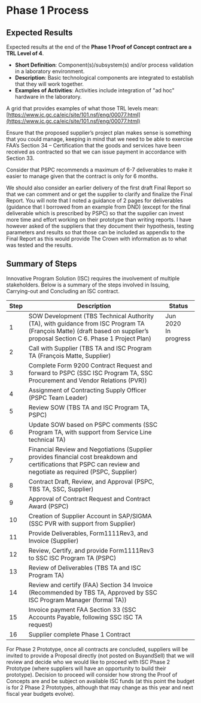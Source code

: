 # Phase 1 Process

## Expected Results

Expected results at the end of the **Phase 1 Proof of Concept contract are a TRL Level of 4**.
*	**Short Definition**: Component(s)/subsystem(s) and/or process validation in a laboratory environment.
*	**Description**: Basic technological components are integrated to establish that they will work together.
*	**Examples of Activities**: Activities include integration of "ad hoc" hardware in the laboratory.

A grid that provides examples of what those TRL levels mean: <br>
[https://www.ic.gc.ca/eic/site/101.nsf/eng/00077.html](https://www.ic.gc.ca/eic/site/101.nsf/eng/00077.html)

Ensure that the proposed supplier’s project plan makes sense is something that you could manage, keeping in mind that we need to be able to exercise FAA’s Section 34 – Certification that the goods and services have been received as contracted so that we can issue payment in accordance with Section 33.

Consider that PSPC recommends a maximum of 6-7 deliverables to make it easier to manage given that the contract is only for 6 months.

We should also consider an earlier delivery of the first draft Final Report so that we can comment and or get the supplier to clarify and finalize the Final Report. You will note that I noted a guidance of 2 pages for deliverables (guidance that I borrowed from an example from DND) (except for the final deliverable which is prescribed by PSPC) so that the supplier can invest more time and effort working on their prototype than writing reports. I have however asked of the suppliers that they document their hypothesis, testing parameters and results so that those can be included as appendix to the Final Report as this would provide The Crown with information as to what was tested and the results.

## Summary of Steps

Innovative Program Solution (ISC) requires the involvement of multiple stakeholders. Below is a summary of the steps involved in Issuing, Carrying-out and Concluding an ISC contract.

| Step | Description | Status |
| ---- | ----------- | ------ |
| 1    | SOW Development (TBS Technical Authority (TA), with guidance from ISC Program TA (François Matte) (draft based on supplier’s proposal Section C 6. Phase 1 Project Plan) | Jun 2020 <br>In progress |
| 2    | Call with Supplier (TBS TA and ISC Program TA (François Matte, Supplier) | |
| 3    | Complete Form 9200 Contract Request and forward to PSPC (SSC ISC Program TA, SSC Procurement and Vendor Relations (PVR)) | |
| 4    | Assignment of Contracting Supply Officer (PSPC Team Leader) | |
| 5    | Review SOW (TBS TA and ISC Program TA, PSPC) | |
| 6    | Update SOW based on PSPC comments (SSC Program TA, with support from Service Line technical TA) | |
| 7    | Financial Review and Negotiations (Supplier provides financial cost breakdown and certifications that PSPC can review and negotiate as required (PSPC, Supplier) | |
| 8    | Contract Draft, Review, and Approval (PSPC, TBS TA, SSC, Supplier) | |
| 9    | Approval of Contract Request and Contract Award (PSPC) | |
| 10   | Creation of Supplier Account in SAP/SIGMA (SSC PVR with support from Supplier) | |
| 11   | Provide Deliverables, Form1111Rev3, and Invoice (Supplier) | |
| 12   | Review, Certify, and provide Form1111Rev3 to SSC ISC Program TA (PSPC) | |
| 13   | Review of Deliverables (TBS TA and ISC Program TA) | |
| 14   | Review and certify (FAA) Section 34 Invoice (Recommended by TBS TA, Approved by SSC ISC Program Manager (formal TA)) | |
| 15   | Invoice payment FAA Section 33 (SSC Accounts Payable, following SSC ISC TA request) | |
| 16   | Supplier complete Phase 1 Contract | |

For Phase 2 Prototype, once all contracts are concluded, suppliers will be invited to provide a Proposal directly (not posted on BuyandSell) that we will review and decide who we would like to proceed with ISC Phase 2 Prototype (where suppliers will have an opportunity to build their prototype). Decision to proceed will consider how strong the Proof of Concepts are and be subject on available ISC funds (at this point the budget is for 2 Phase 2 Prototypes, although that may change as this year and next fiscal year budgets evolve).
